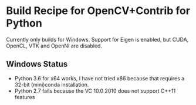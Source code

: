 # Build Recipe for OpenCV+Contrib for Python

Currently only builds for Windows. Support for Eigen is enabled, but CUDA,
OpenCL, VTK and OpenNI are disabled.

## Windows Status

* Python 3.6 for x64 works, I have not tried x86 because that requires a 32-bit
  (mini)conda installation.
* Python 2.7 fails because the VC 10.0 2010 does not support C++11 features

